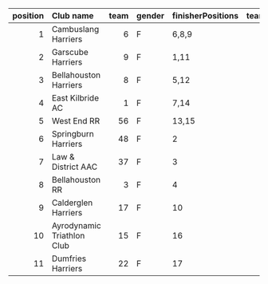 |   position | Club name                  |   team | gender   | finisherPositions   |   teamPoints |   penaltyPoints |   totalPoints |   totalFinishers | Website                                    |
|-----------:|:---------------------------|-------:|:---------|:--------------------|-------------:|----------------:|--------------:|-----------------:|:-------------------------------------------|
|          1 | Cambuslang Harriers        |      6 | F        | 6,8,9               |           23 |               0 |            23 |                3 | https://cambuslangharriers.org/            |
|          2 | Garscube Harriers          |      9 | F        | 1,11                |           12 |              27 |            39 |                2 | https://www.garscubeharriers.org.uk/       |
|          3 | Bellahouston Harriers      |      8 | F        | 5,12                |           17 |              27 |            44 |                2 | http://www.bellahoustonharriers.co.uk/     |
|          4 | East Kilbride AC           |      1 | F        | 7,14                |           21 |              27 |            48 |                2 | http://www.ekac.org.uk/                    |
|          5 | West End RR                |     56 | F        | 13,15               |           28 |              27 |            55 |                2 | https://www.westendroadrunners.co.uk/      |
|          6 | Springburn Harriers        |     48 | F        | 2                   |            2 |              54 |            56 |                1 | https://www.springburnharriers.co.uk/      |
|          7 | Law & District AAC         |     37 | F        | 3                   |            3 |              54 |            57 |                1 | http://www.lawaac.co.uk/                   |
|          8 | Bellahouston RR            |      3 | F        | 4                   |            4 |              54 |            58 |                1 | https://www.bellahoustonroadrunners.co.uk/ |
|          9 | Calderglen Harriers        |     17 | F        | 10                  |           10 |              54 |            64 |                1 | http://www.calderglenharriers.org.uk/      |
|         10 | Ayrodynamic Triathlon Club |     15 | F        | 16                  |           16 |              54 |            70 |                1 | http://www.ayrodynamic.org.uk/             |
|         11 | Dumfries Harriers          |     22 | F        | 17                  |           17 |              54 |            71 |                1 | https://dumfriesharriers.co.uk/            |